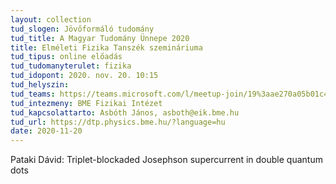 ```yaml
---
layout: collection
tud_slogen: Jövőformáló tudomány
tud_title: A Magyar Tudomány Ünnepe 2020
title: Elméleti Fizika Tanszék szemináriuma
tud_tipus: online előadás
tud_tudomanyterulet: fizika
tud_idopont: 2020. nov. 20. 10:15
tud_helyszin:
tud_teams: https://teams.microsoft.com/l/meetup-join/19%3aae270a05b01c4c43b653f2ecf2869aad%40thread.tacv2/1603102214728?context=%7b%22Tid%22%3a%226a3548ab-7570-4271-91a8-58da00697029%22%2c%22Oid%22%3a%22c7eaf7d2-684b-4597-b217-6a9121400219%22%7d
tud_intezmeny: BME Fizikai Intézet
tud_kapcsolattarto: Asbóth János, asboth@eik.bme.hu
tud_url: https://dtp.physics.bme.hu/?language=hu
date: 2020-11-20
---
```

Pataki Dávid: Triplet-blockaded Josephson supercurrent in double quantum dots
